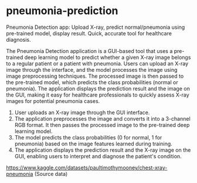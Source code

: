 # pneumonia-prediction
 Pneumonia Detection app: Upload X-ray, predict normal/pneumonia using pre-trained model, display result. Quick, accurate tool for healthcare diagnosis.

The Pneumonia Detection application is a GUI-based tool that uses a pre-trained deep learning model to predict whether a given X-ray image belongs to a regular patient or a patient with pneumonia. Users can upload an X-ray image through the interface, and the model processes the image using image preprocessing techniques. The processed image is then passed to the pre-trained model, which predicts the class probabilities (normal or pneumonia). The application displays the prediction result and the image on the GUI, making it easy for healthcare professionals to quickly assess X-ray images for potential pneumonia cases.


1. User uploads an X-ray image through the GUI interface.
2. The application preprocesses the image and converts it into a 3-channel RGB format. It then passes the processed image to the pre-trained deep learning model.
3. The model predicts the class probabilities (0 for normal, 1 for pneumonia) based on the image features learned during training.
4. The application displays the prediction result and the X-ray image on the GUI, enabling users to interpret and diagnose the patient's condition.

https://www.kaggle.com/datasets/paultimothymooney/chest-xray-pneumonia (Source data)
